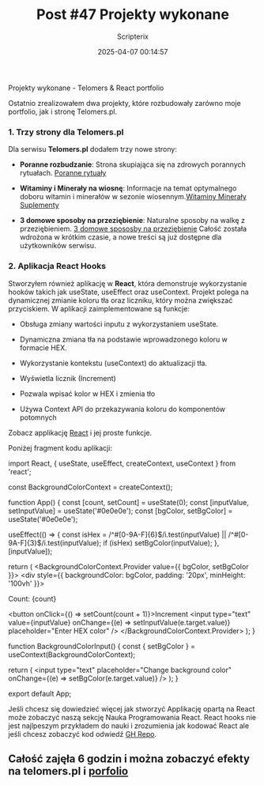 ﻿---
title: "Post #47 Projekty wykonane"
date: 2025-04-07 00:14:57
author: Scripterix
slug: 47-telo-react
post_id: 944
categories:
  - "Ogólne"
  - "Wyzwanie"
tags:
  - "front-end"
  - "portfolio"
  - "react"
original_url: "https://opengateweb.com/posts/47-telo-react/"
---

Projekty wykonane - Telomers & React portfolio

Ostatnio zrealizowałem dwa projekty, które rozbudowały zarówno moje portfolio, jak i stronę Telomers.pl.

### 1. Trzy strony dla Telomers.pl

Dla serwisu **Telomers.pl** dodałem trzy nowe strony:

- **Poranne rozbudzanie**: Strona skupiająca się na zdrowych porannych rytuałach. [Poranne rytuały](https://telomers.pl/proces-rozbudzania)

- **Witaminy i Minerały na wiosnę**: Informacje na temat optymalnego doboru witamin i minerałów w sezonie wiosennym.[Witaminy Minerały Suplementy](https://telomers.pl/witaminy-i-mineraly-budulec-twojego-zdrowia)

- **3 domowe sposoby na przeziębienie**: Naturalne sposoby na walkę z przeziębieniem. [3 domowe spososby na przeziębienie](https://telomers.pl/3-domowe-sposoby-na-przeziebienie) Całość została wdrożona w krótkim czasie, a nowe treści są już dostępne dla użytkowników serwisu.

### 2. Aplikacja React Hooks

Stworzyłem również aplikację w **React**, która demonstruje wykorzystanie hooków takich jak useState, useEffect oraz useContext. Projekt polega na dynamicznej zmianie koloru tła oraz liczniku, który można zwiększać przyciskiem. W aplikacji zaimplementowane są funkcje:

- Obsługa zmiany wartości inputu z wykorzystaniem useState.

- Dynamiczna zmiana tła na podstawie wprowadzonego koloru w formacie HEX.

- Wykorzystanie kontekstu (useContext) do aktualizacji tła.

- Wyświetla licznik (Increment)

- Pozwala wpisać kolor w HEX i zmienia tło

- Używa Context API do przekazywania koloru do komponentów potomnych

Zobacz applikację [React](https://react-hooks.opengateweb.com/) i jej proste funkcje.

Poniżej fragment kodu aplikacji:

import React, { useState, useEffect, createContext, useContext } from 'react';

const BackgroundColorContext = createContext();

function App() {
  const [count, setCount] = useState(0);
  const [inputValue, setInputValue] = useState('#0e0e0e');
  const [bgColor, setBgColor] = useState('#0e0e0e');

  useEffect(() => {
    const isHex = /^#[0-9A-F]{6}$/i.test(inputValue) || /^#[0-9A-F]{3}$/i.test(inputValue);
    if (isHex) setBgColor(inputValue);
  }, [inputValue]);

  return (
    <BackgroundColorContext.Provider value={{ bgColor, setBgColor }}>
      <div style={{ backgroundColor: bgColor, padding: '20px', minHeight: '100vh' }}>
        <p>Count: {count}</p>
        <button onClick={() => setCount(count + 1)}>Increment</button>
        <input
          type="text"
          value={inputValue}
          onChange={(e) => setInputValue(e.target.value)}
          placeholder="Enter HEX color"
        />
        <BackgroundColorInput />
      </div>
    </BackgroundColorContext.Provider>
  );
}

function BackgroundColorInput() {
  const { setBgColor } = useContext(BackgroundColorContext);

  return (
    <input
      type="text"
      placeholder="Change background color"
      onChange={(e) => setBgColor(e.target.value)}
    />
  );
}

export default App;

Jeśli chcesz się dowiedzieć więcej jak stworzyć Applikację opartą na React może zobaczyć naszą sekcję Nauka Programowania React. React hooks nie jest najlpeszym przykładem do nauki i zrozumienia jak kodować React ale jeśli chcesz zobaczyć kod odwiedź [GH Repo](https://github.com/Scripterix).

## Całość zajęła 6 godzin i można zobaczyć efekty na telomers.pl i [porfolio](https://opengateweb.com/portfolio/)
